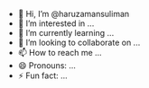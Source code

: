 - 👋 Hi, I’m @haruzamansuliman
- 👀 I’m interested in ...
- 🌱 I’m currently learning ...
- 💞️ I’m looking to collaborate on ...
- 📫 How to reach me ...
- 😄 Pronouns: ...
- ⚡ Fun fact: ...

<!---
haruzamansuliman/haruzamansuliman is a ✨ special ✨ repository because its `README.md` (this file) appears on your GitHub profile.
You can click the Preview link to take a look at your changes.
--->
